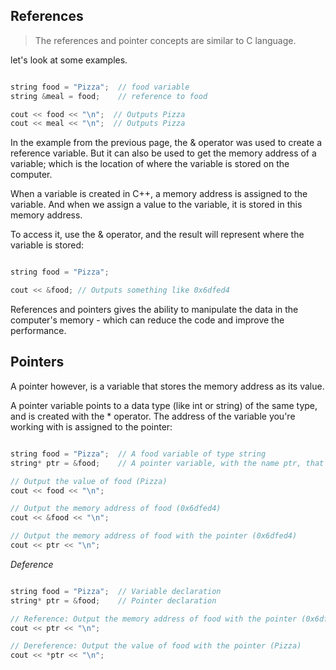 ## References

> The references and pointer concepts are similar to C language. 

let's look at some examples.


```cpp

string food = "Pizza";  // food variable
string &meal = food;    // reference to food

cout << food << "\n";  // Outputs Pizza
cout << meal << "\n";  // Outputs Pizza
```
In the example from the previous page, the & operator was used to create a reference variable. But it can also be used to get the memory address of a variable; which is the location of where the variable is stored on the computer.

When a variable is created in C++, a memory address is assigned to the variable. And when we assign a value to the variable, it is stored in this memory address.

To access it, use the & operator, and the result will represent where the variable is stored:

```cpp

string food = "Pizza";

cout << &food; // Outputs something like 0x6dfed4
```

References and pointers gives the ability to manipulate the data in the computer's memory - which can reduce the code and improve the performance.

## Pointers

A pointer however, is a variable that stores the memory address as its value.

A pointer variable points to a data type (like int or string) of the same type, and is created with the * operator. The address of the variable you're working with is assigned to the pointer:

```cpp

string food = "Pizza";  // A food variable of type string
string* ptr = &food;    // A pointer variable, with the name ptr, that stores the address of food

// Output the value of food (Pizza)
cout << food << "\n";

// Output the memory address of food (0x6dfed4)
cout << &food << "\n";

// Output the memory address of food with the pointer (0x6dfed4)
cout << ptr << "\n";

```

*Deference*

```cpp

string food = "Pizza";  // Variable declaration
string* ptr = &food;    // Pointer declaration

// Reference: Output the memory address of food with the pointer (0x6dfed4)
cout << ptr << "\n";

// Dereference: Output the value of food with the pointer (Pizza)
cout << *ptr << "\n";

```


